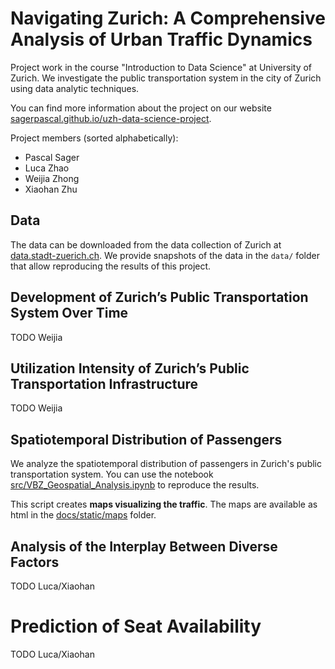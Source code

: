 # Navigating Zurich: A Comprehensive Analysis of Urban Traffic Dynamics
Project work in the course "Introduction to Data Science" at University of Zurich.
We investigate the public transportation system in the city of Zurich using data analytic techniques.

You can find more information about the project on our website [sagerpascal.github.io/uzh-data-science-project](https://sagerpascal.github.io/uzh-data-science-project/).

Project members (sorted alphabetically):

- Pascal Sager
- Luca Zhao
- Weijia Zhong
- Xiaohan Zhu

## Data

The data can be downloaded from the data collection of Zurich at [data.stadt-zuerich.ch](https://data.stadt-zuerich.ch/dataset/vbz_fahrgastzahlen_ogd).
We provide snapshots of the data in the `data/` folder that allow reproducing the results of this project.

## Development of Zurich’s Public Transportation System Over Time


TODO Weijia


## Utilization Intensity of Zurich’s Public Transportation Infrastructure

TODO Weijia

## Spatiotemporal Distribution of Passengers

We analyze the spatiotemporal distribution of passengers in Zurich's public transportation system.
You can use the notebook [src/VBZ_Geospatial_Analysis.ipynb](./src/VBZ_Geospatial_Analysis.ipynb) to reproduce the results.

This script creates **maps visualizing the traffic**. The maps are available as html in the [docs/static/maps](./docs/static/maps) folder.


## Analysis of the Interplay Between Diverse Factors

TODO Luca/Xiaohan

# Prediction of Seat Availability

TODO Luca/Xiaohan
